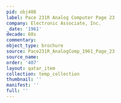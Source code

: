 ```yaml
---
pid: obj408
label: Pace 231R Analog Computer Page 23
company: Electronic Associate, Inc.
_date: '1961'
decade: 60s
commentary: 
object_type: brochure
source: Pace231R_AnalogComp_1961_Page_23
source_name: 
order: '407'
layout: qatar_item
collection: temp_collection
thumbnail: ''
manifest: ''
full: ''
---
```

